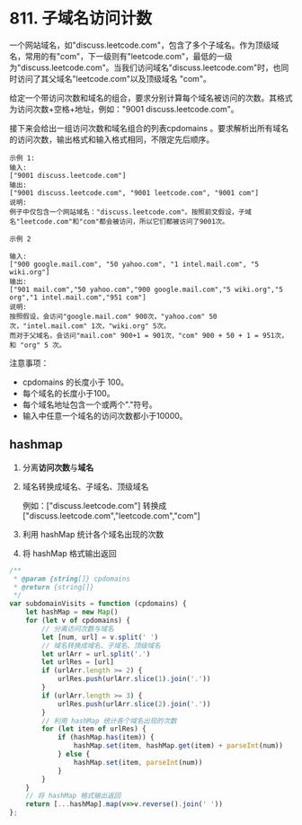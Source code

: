 # 811. 子域名访问计数

一个网站域名，如"discuss.leetcode.com"，包含了多个子域名。作为顶级域名，常用的有"com"，下一级则有"leetcode.com"，最低的一级为"discuss.leetcode.com"。当我们访问域名"discuss.leetcode.com"时，也同时访问了其父域名"leetcode.com"以及顶级域名 "com"。

给定一个带访问次数和域名的组合，要求分别计算每个域名被访问的次数。其格式为访问次数+空格+地址，例如："9001 discuss.leetcode.com"。

接下来会给出一组访问次数和域名组合的列表cpdomains 。要求解析出所有域名的访问次数，输出格式和输入格式相同，不限定先后顺序。
```
示例 1:
输入: 
["9001 discuss.leetcode.com"]
输出: 
["9001 discuss.leetcode.com", "9001 leetcode.com", "9001 com"]
说明: 
例子中仅包含一个网站域名："discuss.leetcode.com"。按照前文假设，子域名"leetcode.com"和"com"都会被访问，所以它们都被访问了9001次。
```
```
示例 2

输入: 
["900 google.mail.com", "50 yahoo.com", "1 intel.mail.com", "5 wiki.org"]
输出: 
["901 mail.com","50 yahoo.com","900 google.mail.com","5 wiki.org","5 org","1 intel.mail.com","951 com"]
说明: 
按照假设，会访问"google.mail.com" 900次，"yahoo.com" 50次，"intel.mail.com" 1次，"wiki.org" 5次。
而对于父域名，会访问"mail.com" 900+1 = 901次，"com" 900 + 50 + 1 = 951次，和 "org" 5 次。
```
注意事项：

- cpdomains 的长度小于 100。
-  每个域名的长度小于100。
-  每个域名地址包含一个或两个"."符号。
 - 输入中任意一个域名的访问次数都小于10000。

## hashmap

1. 分离**访问次数**与**域名**

2. 域名转换成域名、子域名、顶级域名

   例如：["discuss.leetcode.com"] 转换成 ["discuss.leetcode.com","leetcode.com","com"]

3. 利用 hashMap 统计各个域名出现的次数

4. 将 hashMap 格式输出返回

```js
/**
 * @param {string[]} cpdomains
 * @return {string[]}
 */
var subdomainVisits = function (cpdomains) {
    let hashMap = new Map()
    for (let v of cpdomains) {
      	// 分离访问次数与域名
        let [num, url] = v.split(' ')
        // 域名转换成域名、子域名、顶级域名
        let urlArr = url.split('.')
        let urlRes = [url]
        if (urlArr.length >= 2) {
            urlRes.push(urlArr.slice(1).join('.'))
        }
        if (urlArr.length >= 3) {
            urlRes.push(urlArr.slice(2).join('.'))
        }
      	// 利用 hashMap 统计各个域名出现的次数
        for (let item of urlRes) {
            if (hashMap.has(item)) {
                hashMap.set(item, hashMap.get(item) + parseInt(num))
            } else {
                hashMap.set(item, parseInt(num))
            }
        }
    }
  	// 将 hashMap 格式输出返回
    return [...hashMap].map(v=>v.reverse().join(' '))
};
```



